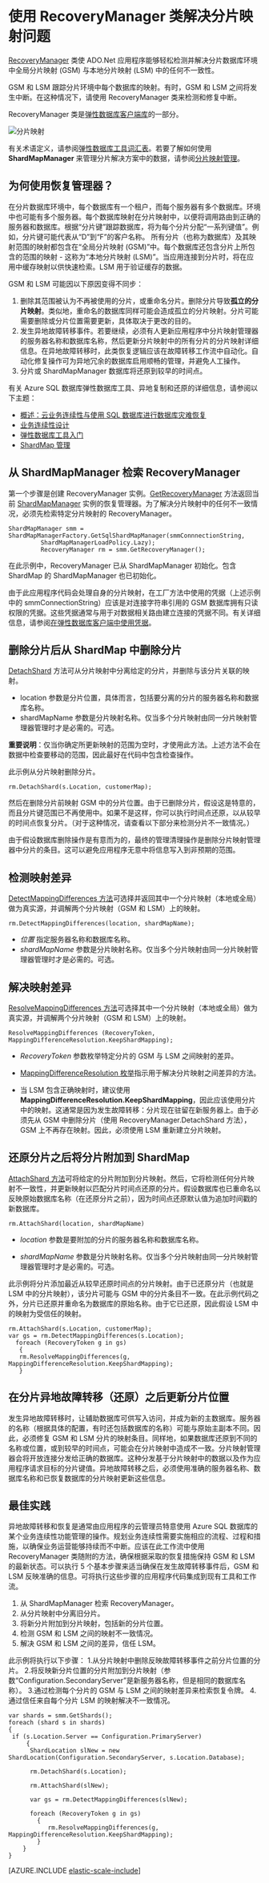 <properties 
	pageTitle="使用恢复管理器解决分片映射问题 | Azure" 
	description="使用 RecoveryManager 类解决分片映射问题" 
	services="sql-database" 
	documentationCenter=""  
	manager="jeffreyg"
	authors="ddove"/>

<tags 
	ms.service="sql-database" 
	ms.date="05/05/2016" 
	wacn.date="07/21/2016"/>

# 使用 RecoveryManager 类解决分片映射问题

[RecoveryManager](https://msdn.microsoft.com/zh-cn/library/azure/microsoft.azure.sqldatabase.elasticscale.shardmanagement.recovery.recoverymanager.aspx) 类使 ADO.Net 应用程序能够轻松检测并解决分片数据库环境中全局分片映射 (GSM) 与本地分片映射 (LSM) 中的任何不一致性。

GSM 和 LSM 跟踪分片环境中每个数据库的映射。有时，GSM 和 LSM 之间将发生中断。在这种情况下，请使用 RecoveryManager 类来检测和修复中断。

RecoveryManager 类是[弹性数据库客户端库](/documentation/articles/sql-database-elastic-database-client-library/)的一部分。


![分片映射][1]


有关术语定义，请参阅[弹性数据库工具词汇表](/documentation/articles/sql-database-elastic-scale-glossary/)。若要了解如何使用 **ShardMapManager** 来管理分片解决方案中的数据，请参阅[分片映射管理](/documentation/articles/sql-database-elastic-scale-shard-map-management/)。


## 为何使用恢复管理器？

在分片数据库环境中，每个数据库有一个租户，而每个服务器有多个数据库。环境中也可能有多个服务器。每个数据库映射在分片映射中，以便将调用路由到正确的服务器和数据库。根据“分片键”跟踪数据库，将为每个分片分配“一系列键值”。例如，分片键可能代表从“D”到“F”的客户名称。 所有分片（也称为数据库）及其映射范围的映射都包含在“全局分片映射 (GSM)”中。每个数据库还包含分片上所包含的范围的映射 - 这称为“本地分片映射 (LSM)”。当应用连接到分片时，将在应用中缓存映射以供快速检索。LSM 用于验证缓存的数据。

GSM 和 LSM 可能因以下原因变得不同步：

1. 删除其范围被认为不再被使用的分片，或重命名分片。删除分片导致**孤立的分片映射**。类似地，重命名的数据库同样可能会造成孤立的分片映射。分片可能需要删除或分片位置需要更新，具体取决于更改的目的。
2. 发生异地故障转移事件。若要继续，必须有人更新应用程序中分片映射管理器的服务器名称和数据库名称，然后更新分片映射中的所有分片的分片映射详细信息。在异地故障转移时，此类恢复逻辑应该在故障转移工作流中自动化。自动化修复操作可为异地冗余的数据库启用顺畅的管理，并避免人工操作。
3. 分片或 ShardMapManager 数据库将还原到较早的时间点。

有关 Azure SQL 数据库弹性数据库工具、异地复制和还原的详细信息，请参阅以下主题：

* [概述：云业务连续性与使用 SQL 数据库进行数据库灾难恢复](/documentation/articles/sql-database-business-continuity/) 
* [业务连续性设计](/documentation/articles/sql-database-business-continuity-design/)
* [弹性数据库工具入门](/documentation/articles/sql-database-elastic-scale-get-started/)  
* [ShardMap 管理](/documentation/articles/sql-database-elastic-scale-shard-map-management/)

## 从 ShardMapManager 检索 RecoveryManager 

第一个步骤是创建 RecoveryManager 实例。[GetRecoveryManager](https://msdn.microsoft.com/zh-cn/library/azure/microsoft.azure.sqldatabase.elasticscale.shardmanagement.shardmapmanager.getrecoverymanager.aspx) 方法返回当前 [ShardMapManager](https://msdn.microsoft.com/zh-cn/library/azure/microsoft.azure.sqldatabase.elasticscale.shardmanagement.shardmapmanager.aspx) 实例的恢复管理器。为了解决分片映射中的任何不一致情况，必须先检索特定分片映射的 RecoveryManager。

	ShardMapManager smm = ShardMapManagerFactory.GetSqlShardMapManager(smmConnnectionString,  
             ShardMapManagerLoadPolicy.Lazy);
             RecoveryManager rm = smm.GetRecoveryManager(); 

在此示例中，RecoveryManager 已从 ShardMapManager 初始化。包含 ShardMap 的 ShardMapManager 也已初始化。

由于此应用程序代码会处理自身的分片映射，在工厂方法中使用的凭据（上述示例中的 smmConnectionString）应该是对连接字符串引用的 GSM 数据库拥有只读权限的凭据。这些凭据通常与用于对数据相关路由建立连接的凭据不同。有关详细信息，请参阅[在弹性数据库客户端中使用凭据](/documentation/articles/sql-database-elastic-scale-manage-credentials/)。

## 删除分片后从 ShardMap 中删除分片

[DetachShard](https://msdn.microsoft.com/zh-cn/library/azure/dn842083.aspx) 方法可从分片映射中分离给定的分片，并删除与该分片关联的映射。

* location 参数是分片位置，具体而言，包括要分离的分片的服务器名称和数据库名称。 
* shardMapName 参数是分片映射名称。仅当多个分片映射由同一分片映射管理器管理时才是必需的。可选。 

**重要说明**：仅当你确定所更新映射的范围为空时，才使用此方法。上述方法不会在数据中检查要移动的范围，因此最好在代码中包含检查操作。

此示例从分片映射删除分片。

	rm.DetachShard(s.Location, customerMap); 

然后在删除分片前映射 GSM 中的分片位置。由于已删除分片，假设这是特意的，而且分片键范围已不再使用中。如果不是这样，你可以执行时间点还原，以从较早的时间点恢复分片。（对于这种情况，请查看以下部分来检测分片不一致情况。） 

由于假设数据库删除操作是有意而为的，最终的管理清理操作是删除分片映射管理器中分片的条目。这可以避免应用程序无意中将信息写入到非预期的范围。

## 检测映射差异 

[DetectMappingDifferences 方法](https://msdn.microsoft.com/zh-cn/library/azure/microsoft.azure.sqldatabase.elasticscale.shardmanagement.recovery.recoverymanager.detectmappingdifferences.aspx)可选择并返回其中一个分片映射（本地或全局）做为真实源，并调解两个分片映射（GSM 和 LSM）上的映射。

	rm.DetectMappingDifferences(location, shardMapName);

*  *位置* 指定服务器名称和数据库名称。 
* *shardMapName* 参数是分片映射名称。仅当多个分片映射由同一分片映射管理器管理时才是必需的。可选。 

## 解决映射差异

[ResolveMappingDifferences 方法](https://msdn.microsoft.com/zh-cn/library/azure/microsoft.azure.sqldatabase.elasticscale.shardmanagement.recovery.recoverymanager.resolvemappingdifferences.aspx)可选择其中一个分片映射（本地或全局）做为真实源，并调解两个分片映射（GSM 和 LSM）上的映射。

	ResolveMappingDifferences (RecoveryToken, MappingDifferenceResolution.KeepShardMapping);
   
* *RecoveryToken* 参数枚举特定分片的 GSM 与 LSM 之间映射的差异。 

* [MappingDifferenceResolution 枚举](https://msdn.microsoft.com/zh-cn/library/azure/microsoft.azure.sqldatabase.elasticscale.shardmanagement.recovery.mappingdifferenceresolution.aspx)指示用于解决分片映射之间差异的方法。
* 当 LSM 包含正确映射时，建议使用 **MappingDifferenceResolution.KeepShardMapping**，因此应该使用分片中的映射。这通常是因为发生故障转移：分片现在驻留在新服务器上。由于必须先从 GSM 中删除分片（使用 RecoveryManager.DetachShard 方法），GSM 上不再存在映射。因此，必须使用 LSM 重新建立分片映射。

## 还原分片之后将分片附加到 ShardMap 

[AttachShard 方法](https://msdn.microsoft.com/zh-cn/library/azure/microsoft.azure.sqldatabase.elasticscale.shardmanagement.recovery.recoverymanager.attachshard.aspx)可将给定的分片附加到分片映射。然后，它将检测任何分片映射不一致性，并更新映射以匹配分片时间点还原的分片。假设数据库也已重命名以反映原始数据库名称（在还原分片之前），因为时间点还原默认值为追加时间戳的新数据库。

	rm.AttachShard(location, shardMapName) 

* *location* 参数是要附加的分片的服务器名称和数据库名称。 

* *shardMapName* 参数是分片映射名称。仅当多个分片映射由同一分片映射管理器管理时才是必需的。可选。

此示例将分片添加最近从较早还原时间点的分片映射。由于已还原分片（也就是 LSM 中的分片映射），该分片可能与 GSM 中的分片条目不一致。在此示例代码之外，分片已还原并重命名为数据库的原始名称。由于它已还原，因此假设 LSM 中的映射为受信任的映射。

	rm.AttachShard(s.Location, customerMap); 
	var gs = rm.DetectMappingDifferences(s.Location); 
	  foreach (RecoveryToken g in gs) 
	   { 
	   rm.ResolveMappingDifferences(g, MappingDifferenceResolution.KeepShardMapping); 
	   } 

## 在分片异地故障转移（还原）之后更新分片位置

发生异地故障转移时，让辅助数据库可供写入访问，并成为新的主数据库。服务器的名称（根据具体的配置，有时还包括数据库的名称）可能与原始主副本不同。因此，必须修复 GSM 和 LSM 分片的映射条目。同样地，如果数据库还原到不同的名称或位置，或到较早的时间点，可能会在分片映射中造成不一致。分片映射管理器会将开放连接分发给正确的数据库。这种分发基于分片映射中的数据以及作为应用程序请求目标的分片键值。异地故障转移之后，必须使用准确的服务器名称、数据库名称和已恢复数据库的分片映射更新这些信息。

## 最佳实践

异地故障转移和恢复是通常由应用程序的云管理员特意使用 Azure SQL 数据库的某个业务连续性功能管理的操作。规划业务连续性需要实施相应的流程、过程和措施，以确保业务运营能够持续而不中断。应该在此工作流中使用 RecoveryManager 类随附的方法，确保根据采取的恢复措施保持 GSM 和 LSM 的最新状态。可以执行 5 个基本步骤来适当确保在发生故障转移事件后，GSM 和 LSM 反映准确的信息。可将执行这些步骤的应用程序代码集成到现有工具和工作流。

1. 从 ShardMapManager 检索 RecoveryManager。 
2. 从分片映射中分离旧分片。
3. 将新分片附加到分片映射，包括新的分片位置。
4. 检测 GSM 和 LSM 之间的映射不一致情况。 
5. 解决 GSM 和 LSM 之间的差异，信任 LSM。 

此示例将执行以下步骤：
1.从分片映射中删除反映故障转移事件之前分片位置的分片。
2.将反映新分片位置的分片附加到分片映射（参数“Configuration.SecondaryServer”是新服务器名称，但是相同的数据库名称）。
3.通过检测每个分片的 GSM 与 LSM 之间的映射差异来检索恢复令牌。
4.通过信任来自每个分片 LSM 的映射解决不一致情况。

	var shards = smm.GetShards(); 
	foreach (shard s in shards) 
	{ 
	 if (s.Location.Server == Configuration.PrimaryServer) 
		 { 
		  ShardLocation slNew = new ShardLocation(Configuration.SecondaryServer, s.Location.Database); 
		
		  rm.DetachShard(s.Location); 
		
		  rm.AttachShard(slNew); 
		
		  var gs = rm.DetectMappingDifferences(slNew); 
	
		  foreach (RecoveryToken g in gs) 
			{ 
			   rm.ResolveMappingDifferences(g, MappingDifferenceResolution.KeepShardMapping); 
			} 
		} 
	} 



[AZURE.INCLUDE [elastic-scale-include](../includes/elastic-scale-include.md)]


<!--Image references-->
[1]: ./media/sql-database-elastic-database-recovery-manager/recovery-manager.png
 

<!---HONumber=Mooncake_0307_2016-->